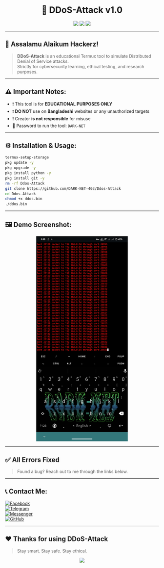 
<h1 align="center">🚀 DDoS-Attack v1.0</h1>
<p align="center">
  <img src="https://img.shields.io/badge/Platform-Termux-blue?style=for-the-badge&logo=gnu-bash" />
  <img src="https://img.shields.io/badge/Author-Ariyan%20Rabbi-green?style=for-the-badge&logo=hackaday" />
  <img src="https://img.shields.io/badge/Status-Stable-brightgreen?style=for-the-badge&logo=github" />
</p>

---

## 🕌 Assalamu Alaikum Hackerz!

> **DDoS-Attack** is an educational Termux tool to simulate Distributed Denial of Service attacks.  
> Strictly for cybersecurity learning, ethical testing, and research purposes.

---

## ⚠️ Important Notes:
- ❗ This tool is for **EDUCATIONAL PURPOSES ONLY**  
- ❗ **DO NOT** use on **Bangladeshi** websites or any unauthorized targets  
- ❗ Creator **is not responsible** for misuse  
- 🔐 Password to run the tool: `DARK-NET`

---

## ⚙️ Installation & Usage:

```bash
termux-setup-storage
pkg update -y
pkg upgrade -y
pkg install python -y
pkg install git -y
rm -rf Ddos-Attack
git clone https://github.com/DARK-NET-403/Ddos-Attack
cd Ddos-Attack
chmod +x ddos.bin
./ddos.bin
```

---

## 🖼️ Demo Screenshot:

<p align="center">
  <img src="https://github.com/DARK-NET-403/Ddos-Attack/blob/main/Screenshot_20250429_210017.jpg" width="300"/>
</p>

---

## ✅ All Errors Fixed
> Found a bug? Reach out to me through the links below.

---

## 📞 Contact Me:

[![Facebook](https://img.shields.io/badge/Facebook-Profile-1877F2?style=for-the-badge&logo=facebook&logoColor=white)](https://www.facebook.com/share/1FiCkCecyD/)  
[![Telegram](https://img.shields.io/badge/Telegram-Message-2CA5E0?style=for-the-badge&logo=telegram&logoColor=white)](https://t.me/DARK_NET_403)  
[![Messenger](https://img.shields.io/badge/Messenger-Chat-0078FF?style=for-the-badge&logo=messenger&logoColor=white)](https://m.me/DARK.NET.403)  
[![GitHub](https://img.shields.io/badge/GitHub-Repo-181717?style=for-the-badge&logo=github&logoColor=white)](https://github.com/DARK-NET-403)

---

## ❤️ Thanks for using **DDoS-Attack**
> Stay smart. Stay safe. Stay ethical.

<p align="center">
  <img src="https://camo.githubusercontent.com/2366b34bb903c09617990fb5fff4622f3e941349e846ddb7e73df872a9d21233/68747470733a2f2f63646e2e6472696262626c652e636f6d2f75736572732f3733303730332f73637265656e73686f74732f363538313234332f6176656e746f2e676966" width="300px"/>
</p>
